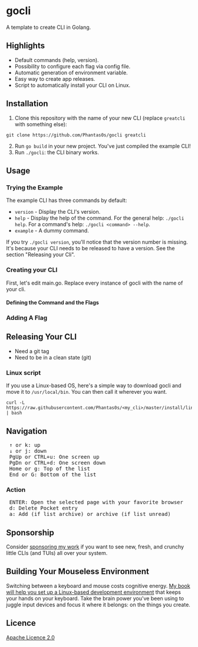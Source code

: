 # gocli

A template to create CLI in Golang.

## Highlights

* Default commands (help, version).
* Possibility to configure each flag via config file.
* Automatic generation of environment variable.
* Easy way to create app releases.
* Script to automatically install your CLI on Linux.

## Installation

1. Clone this repository with the name of your new CLI (replace `greatcli` with something else):

```
git clone https://github.com/Phantas0s/gocli greatcli
```

2. Run `go build` in your new project. You've just compiled the example CLI!
3. Run `./gocli`: the CLI binary works.

## Usage

### Trying the Example

The example CLI has three commands by default:

* `version` - Display the CLI's version.
* `help` - Display the help of the command. For the general help: `./gocli help`. For a command's help: `./gocli <command> --help`.
* `example` - A dummy command.

If you try `./gocli version`, you'll notice that the version number is missing. It's because your CLI needs to be released to have a version. See the section "Releasing your Cli".

### Creating your CLI

First, let's edit main.go. Replace every instance of gocli with the name of your cli.


#### Defining the Command and the Flags

### Adding A Flag

## Releasing Your CLI

* Need a git tag
* Need to be in a clean state (git)

### Linux script

If you use a Linux-based OS, here's a simple way to download gocli and move it to `/usr/local/bin`. You can then call it wherever you want.

```shell
curl -L https://raw.githubusercontent.com/Phantas0s/<my_cli>/master/install/linux.sh | bash
```

## Navigation

<pre>
 <kbd>↑</kbd> or <kbd>k</kbd>: up
 <kbd>↓</kbd> or <kbd>j</kbd>: down
 <kbd>PgUp</kbd> or <kbd>CTRL</kbd>+<kbd>u</kbd>: One screen up
 <kbd>PgDn</kbd> or <kbd>CTRL</kbd>+<kbd>d</kbd>: One screen down
 <kbd>Home</kbd> or <kbd>g</kbd>: Top of the list
 <kbd>End</kbd> or <kbd>G</kbd>: Bottom of the list
</pre>

### Action

<pre>
 <kbd>ENTER</kbd>: Open the selected page with your favorite browser
 <kbd>d</kbd>: Delete Pocket entry
 <kbd>a</kbd>: Add (if list archive) or archive (if list unread)
</pre>

## Sponsorship

Consider [sponsoring my work](https://github.com/sponsors/Phantas0s) if you want to see new, fresh, and crunchy little CLIs (and TUIs) all over your system.

## Building Your Mouseless Environment

Switching between a keyboard and mouse costs cognitive energy. [My book will help you set up a Linux-based development environment](https://themouseless.dev) that keeps your hands on your keyboard. Take the brain power you've been using to juggle input devices and focus it where it belongs: on the things you create.

## Licence

[Apache Licence 2.0](https://choosealicense.com/licenses/apache-2.0/)
